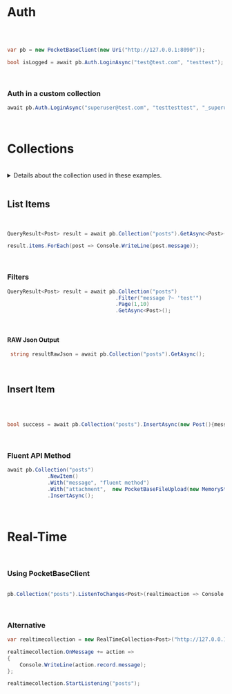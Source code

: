 
# Auth

<br/>

```csharp

var pb = new PocketBaseClient(new Uri("http://127.0.0.1:8090"));

bool isLogged = await pb.Auth.LoginAsync("test@test.com", "testtest");
```

<br/>

### Auth in a custom collection

```csharp
await pb.Auth.LoginAsync("superuser@test.com", "testtesttest", "_superusers");

```

<br/>

# Collections

<br/>

<details>
  <summary>Details about the collection used in these examples.</summary>
<br/><br/>
To be especially exhaustive, here is the collection "posts" in my PocketBase instance :

![{8C290699-8066-4540-9E52-96B244F68A14}](https://github.com/user-attachments/assets/d8c975dd-b4b0-4fb3-a006-22d1114a7646)

<br/>

And the C# class 'Post' that I use in these examples : 

```csharp
public class Post
{
        public PocketBaseFileUpload attachment { get; set; } 
        
        public string message { get; set; }
}
```
</details>
<br/>

## List Items

<br/>

```csharp
QueryResult<Post> result = await pb.Collection("posts").GetAsync<Post>();

result.items.ForEach(post => Console.WriteLine(post.message));
```

<br/>

### Filters

```csharp
QueryResult<Post> result = await pb.Collection("posts")
                                   .Filter("message ?~ 'test'")
                                   .Page(1,10) 
                                   .GetAsync<Post>();
```

<br/>


#### RAW Json Output

```csharp
 string resultRawJson = await pb.Collection("posts").GetAsync();

```

<br/>

## Insert Item

<br/>

```csharp

bool success = await pb.Collection("posts").InsertAsync(new Post(){message = "simple", attachment = new PocketBaseFileUpload(new MemoryStream(File.ReadAllBytes(@"C:\2a.png")), "image.png")}); 

```

<br/>

### Fluent API Method

```csharp
await pb.Collection("posts")
             .NewItem()
             .With("message", "fluent method")
             .With("attachment",  new PocketBaseFileUpload(new MemoryStream(File.ReadAllBytes(@"C:\2a.png"))))
             .InsertAsync();
```


<br/>


# Real-Time

<br/>

### Using PocketBaseClient

```csharp

pb.Collection("posts").ListenToChanges<Post>(realtimeaction => Console.WriteLine(realtimeaction.action) );
```


<br/>

### Alternative

```csharp
var realtimecollection = new RealTimeCollection<Post>("http://127.0.0.1:8090");

realtimecollection.OnMessage += action =>
{
    Console.WriteLine(action.record.message);
};

realtimecollection.StartListening("posts");
```
